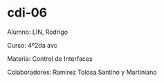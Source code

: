 # cdi-06
Alumno: LIN, Rodrigo

Curso: 4º2da avc

Materia: Control de Interfaces

Colaboradores: Ramirez Tolosa Santino y Martiniano
